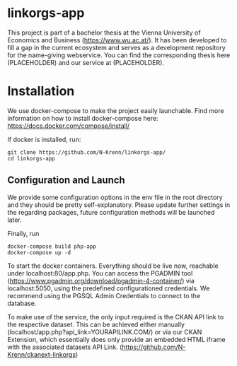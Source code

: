 # linkorgs-app

This project is part of a bachelor thesis at the Vienna University of Economics and Business (https://www.wu.ac.at/). It has been developed to fill a gap in the current
ecosystem and serves as a development repository for the name-giving webservice. You can find the corresponding thesis here (PLACEHOLDER) and our service at (PLACEHOLDER).

# Installation

We use docker-compose to make the project easily launchable. Find more information on how to install docker-compose here: https://docs.docker.com/compose/install/

If docker is installed, run:

```
git clone https://github.com/N-Krenn/linkorgs-app/
cd linkorgs-app
```

## Configuration and Launch

We provide some configuration options in the env file in the root directory and they should be pretty self-explanatory.
Please update further settings in the regarding packages, future configuration methods will be launched later.

Finally, run

```
docker-compose build php-app
docker-compose up -d
```

To start the docker containers. Everything should be live now, reachable under localhost:80/app.php. You can access the PGADMIN tool (https://www.pgadmin.org/download/pgadmin-4-container/) via localhost:5050, using the predefined configurationed credentials. We recommend using the PGSQL Admin Credentials to connect to the database.

To make use of the service, the only input required is the CKAN API link to the respective dataset. This can be achieved either manually (localhost/app.php?api_link=YOURAPILINK.COM/) or via our CKAN Extension, which essentially does only provide an embedded HTML iframe with the associated datasets API Link. (https://github.com/N-Krenn/ckanext-linkorgs)
